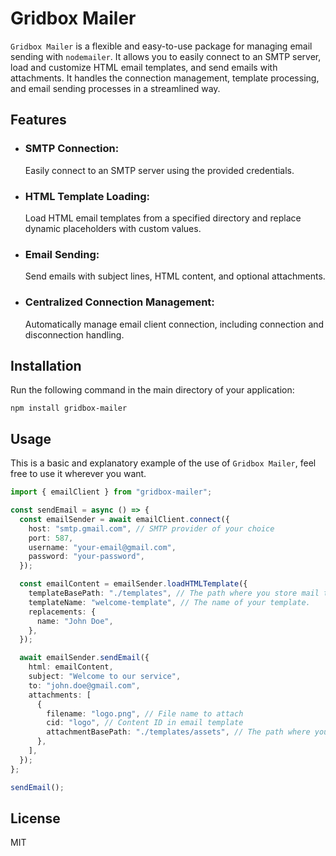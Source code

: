 # Gridbox Mailer

`Gridbox Mailer` is a flexible and easy-to-use package for managing email sending with `nodemailer`. It allows you to easily connect to an SMTP server, load and customize HTML email templates, and send emails with attachments. It handles the connection management, template processing, and email sending processes in a streamlined way.

## Features

- ### SMTP Connection:

  Easily connect to an SMTP server using the provided credentials.

- ### HTML Template Loading:

  Load HTML email templates from a specified directory and replace dynamic placeholders with custom values.

- ### Email Sending:

  Send emails with subject lines, HTML content, and optional attachments.

- ### Centralized Connection Management:
  Automatically manage email client connection, including connection and disconnection handling.

## Installation

Run the following command in the main directory of your application:

```
npm install gridbox-mailer
```

## Usage

This is a basic and explanatory example of the use of `Gridbox Mailer`, feel free to use it wherever you want.

```ts
import { emailClient } from "gridbox-mailer";

const sendEmail = async () => {
  const emailSender = await emailClient.connect({
    host: "smtp.gmail.com", // SMTP provider of your choice
    port: 587,
    username: "your-email@gmail.com",
    password: "your-password",
  });

  const emailContent = emailSender.loadHTMLTemplate({
    templateBasePath: "./templates", // The path where you store mail templates.
    templateName: "welcome-template", // The name of your template.
    replacements: {
      name: "John Doe",
    },
  });

  await emailSender.sendEmail({
    html: emailContent,
    subject: "Welcome to our service",
    to: "john.doe@gmail.com",
    attachments: [
      {
        filename: "logo.png", // File name to attach
        cid: "logo", // Content ID in email template
        attachmentBasePath: "./templates/assets", // The path where you store the attachment.
      },
    ],
  });
};

sendEmail();
```

## License

MIT
